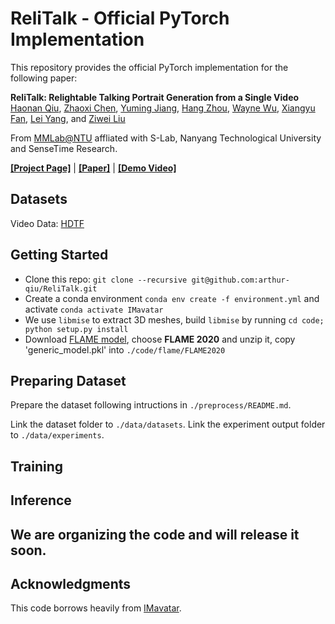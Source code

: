 # ReliTalk - Official PyTorch Implementation

This repository provides the official PyTorch implementation for the following paper:

**ReliTalk: Relightable Talking Portrait Generation from a Single Video**</br>
[Haonan Qiu](http://haonanqiu.com/), [Zhaoxi Chen](https://frozenburning.github.io), [Yuming Jiang](https://yumingj.github.io/), [Hang Zhou](https://hangz-nju-cuhk.github.io/), [Wayne Wu](https://wywu.github.io/), [Xiangyu Fan](https://github.com/arthur-qiu/ReliTalk), [Lei Yang](https://scholar.google.com.hk/citations?user=jZH2IPYAAAAJ&hl=en), and [Ziwei Liu](https://liuziwei7.github.io/)</br>

From [MMLab@NTU](https://www.mmlab-ntu.com/index.html) affliated with S-Lab, Nanyang Technological University and SenseTime Research.

[**[Project Page]**](https://github.com/arthur-qiu/ReliTalk) | [**[Paper]**](https://github.com/arthur-qiu/ReliTalk) | [**[Demo Video]**](https://github.com/arthur-qiu/ReliTalk)

## Datasets

Video Data: [HDTF](https://github.com/MRzzm/HDTF)

## Getting Started
* Clone this repo: `git clone --recursive git@github.com:arthur-qiu/ReliTalk.git`
* Create a conda environment `conda env create -f environment.yml` and activate `conda activate IMavatar` 
* We use `libmise` to extract 3D meshes, build `libmise` by running `cd code; python setup.py install`
* Download [FLAME model](https://flame.is.tue.mpg.de/download.php), choose **FLAME 2020** and unzip it, copy 'generic_model.pkl' into `./code/flame/FLAME2020`

## Preparing Dataset

Prepare the dataset following intructions in `./preprocess/README.md`.

Link the dataset folder to `./data/datasets`. Link the experiment output folder to `./data/experiments`.

## Training

## Inference

## We are organizing the code and will release it soon. 

## Acknowledgments
This code borrows heavily from [IMavatar](https://github.com/zhengyuf/IMavatar).